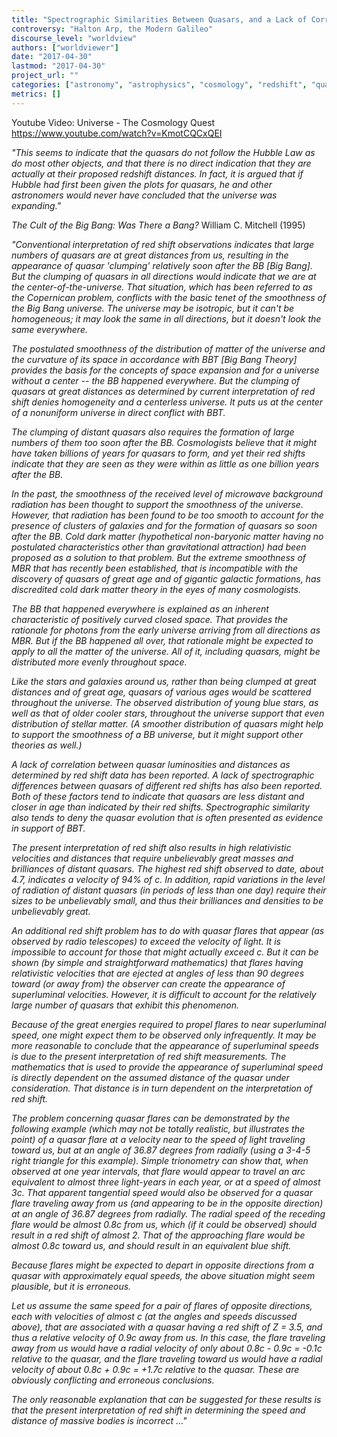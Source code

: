 ```yaml
---
title: "Spectrographic Similarities Between Quasars, and a Lack of Correlation Between Their Luminosities and Redshifts Both Suggest Quasars Are Not at Their Inferred Distances"
controversy: "Halton Arp, the Modern Galileo"
discourse_level: "worldview"
authors: ["worldviewer"]
date: "2017-04-30"
lastmod: "2017-04-30"
project_url: ""
categories: ["astronomy", "astrophysics", "cosmology", "redshift", "quasars", "halton arp", "hubble law", "copernican problem", "big bang theory", "quasar clumping", "quasar flares", "edwin hubble"]
metrics: []
---
```


Youtube Video: Universe - The Cosmology Quest
https://www.youtube.com/watch?v=KmotCQCxQEI

_"This seems to indicate that the quasars do not follow the Hubble Law as do most other objects, and that there is no direct indication that they are actually at their proposed redshift distances.  In fact, it is argued that if Hubble had first been given the plots for quasars, he and other astronomers would never have concluded that the universe was expanding."_

_The Cult of the Big Bang: Was There a Bang?_
William C. Mitchell (1995)

_"Conventional interpretation of red shift observations indicates that large numbers of quasars are at great distances from us, resulting in the appearance of quasar 'clumping' relatively soon after the BB [Big Bang]. But the clumping of quasars in all directions would indicate that we are at the center-of-the-universe. That situation, which has been referred to as the Copernican problem, conflicts with the basic tenet of the smoothness of the Big Bang universe. The universe may be isotropic, but it can't be homogeneous; it may look the same in all directions, but it doesn't look the same everywhere._

_The postulated smoothness of the distribution of matter of the universe and the curvature of its space in accordance with BBT [Big Bang Theory] provides the basis for the concepts of space expansion and for a universe without a center -- the BB happened everywhere. But the clumping of quasars at great distances as determined by current interpretation of red shift denies homogeneity and a centerless universe. It puts us at the center of a nonuniform universe in direct conflict with BBT._

_The clumping of distant quasars also requires the formation of large numbers of them too soon after the BB. Cosmologists believe that it might have taken billions of years for quasars to form, and yet their red shifts indicate that they are seen as they were within as little as one billion years after the BB._

_In the past, the smoothness of the received level of microwave background radiation has been thought to support the smoothness of the universe. However, that radiation has been found to be too smooth to account for the presence of clusters of galaxies and for the formation of quasars so soon after the BB. Cold dark matter (hypothetical non-baryonic matter having no postulated characteristics other than gravitational attraction) had been proposed as a solution to that problem. But the extreme smoothness of MBR that has recently been established, that is incompatible with the discovery of quasars of great age and of gigantic galactic formations, has discredited cold dark matter theory in the eyes of many cosmologists._

_The BB that happened everywhere is explained as an inherent characteristic of positively curved closed space. That provides the rationale for photons from the early universe arriving from all directions as MBR. But if the BB happened all over, that rationale might be expected to apply to all the matter of the universe. All of it, including quasars, might be distributed more evenly throughout space._

_Like the stars and galaxies around us, rather than being clumped at great distances and of great age, quasars of various ages would be scattered throughout the universe. The observed distribution of young blue stars, as well as that of older cooler stars, throughout the universe support that even distribution of stellar matter. (A smoother distribution of quasars might help to support the smoothness of a BB universe, but it might support other theories as well.)_

_A lack of correlation between quasar luminosities and distances as determined by red shift data has been reported. A lack of spectrographic differences between quasars of different red shifts has also been reported. Both of these factors tend to indicate that quasars are less distant and closer in age than indicated by their red shifts. Spectrographic similarity also tends to deny the quasar evolution that is often presented as evidence in support of BBT._

_The present interpretation of red shift also results in high relativistic velocities and distances that require unbelievably great masses and brilliances of distant quasars. The highest red shift observed to date, about 4.7, indicates a velocity of 94% of c. In addition, rapid variations in the level of radiation of distant quasars (in periods of less than one day) require their sizes to be unbelievably small, and thus their brilliances and densities to be unbelievably great._

_An additional red shift problem has to do with quasar flares that appear (as observed by radio telescopes) to exceed the velocity of light. It is impossible to account for those that might actually exceed c. But it can be shown (by simple and straightforward mathematics) that flares having relativistic velocities that are ejected at angles of less than 90 degrees toward (or away from) the observer can create the appearance of superluminal velocities. However, it is difficult to account for the relatively large number of quasars that exhibit this phenomenon._

_Because of the great energies required to propel flares to near superluminal speed, one might expect them to be observed only infrequently. It may be more reasonable to conclude that the appearance of superluminal speeds is due to the present interpretation of red shift measurements. The mathematics that is used to provide the appearance of superluminal speed is directly dependent on the assumed distance of the quasar under consideration. That distance is in turn dependent on the interpretation of red shift._

_The problem concerning quasar flares can be demonstrated by the following example (which may not be totally realistic, but illustrates the point) of a quasar flare at a velocity near to the speed of light traveling toward us, but at an angle of 36.87 degrees from radially (using a 3-4-5 right triangle for this example). Simple trionometry can show that, when observed at one year intervals, that flare would appear to travel an arc equivalent to almost three light-years in each year, or at a speed of almost 3c. That apparent tangential speed would also be observed for a quasar flare traveling away from us (and appearing to be in the opposite direction) at an angle of 36.87 degrees from radially. The radial speed of the receding flare would be almost 0.8c from us, which (if it could be observed) should result in a red shift of almost 2. That of the approaching flare would be almost 0.8c toward us, and should result in an equivalent blue shift._

_Because flares might be expected to depart in opposite directions from a quasar with approximately equal speeds, the above situation might seem plausible, but it is erroneous._

_Let us assume the same speed for a pair of flares of opposite directions, each with velocities of almost c (at the angles and speeds discussed above), that are associated with a quasar having a red shift of Z = 3.5, and thus a relative velocity of 0.9c away from us. In this case, the flare traveling away from us would have a radial velocity of only about 0.8c - 0.9c = -0.1c relative to the quasar, and the flare traveling toward us would have a radial velocity of about 0.8c + 0.9c = +1.7c relative to the quasar. These are obviously conflicting and erroneous conclusions._

_The only reasonable explanation that can be suggested for these results is that the present interpretation of red shift in determining the speed and distance of massive bodies is incorrect ..."_
